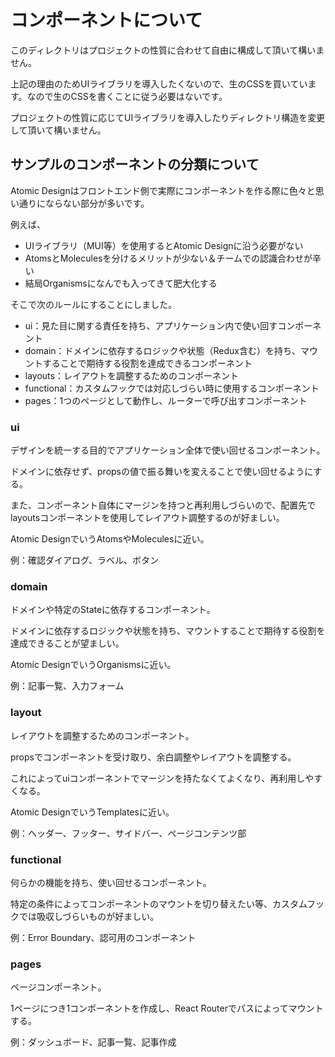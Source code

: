 # コンポーネントについて

このディレクトリはプロジェクトの性質に合わせて自由に構成して頂いて構いません。

上記の理由のためUIライブラリを導入したくないので、生のCSSを買いています。なので生のCSSを書くことに従う必要はないです。

プロジェクトの性質に応じてUIライブラリを導入したりディレクトリ構造を変更して頂いて構いません。

## サンプルのコンポーネントの分類について

Atomic Designはフロントエンド側で実際にコンポーネントを作る際に色々と思い通りにならない部分が多いです。

例えば、
- UIライブラリ（MUI等）を使用するとAtomic Designに沿う必要がない
- AtomsとMoleculesを分けるメリットが少ない＆チームでの認識合わせが辛い
- 結局Organismsになんでも入ってきて肥大化する

そこで次のルールにすることにしました。

- ui：見た目に関する責任を持ち、アプリケーション内で使い回すコンポーネント
- domain：ドメインに依存するロジックや状態（Redux含む）を持ち、マウントすることで期待する役割を達成できるコンポーネント
- layouts：レイアウトを調整するためのコンポーネント
- functional：カスタムフックでは対応しづらい時に使用するコンポーネント
- pages：1つのページとして動作し、ルーターで呼び出すコンポーネント

### ui

デザインを統一する目的でアプリケーション全体で使い回せるコンポーネント。

ドメインに依存せず、propsの値で振る舞いを変えることで使い回せるようにする。

また、コンポーネント自体にマージンを持つと再利用しづらいので、配置先でlayoutsコンポーネントを使用してレイアウト調整するのが好ましい。

Atomic DesignでいうAtomsやMoleculesに近い。

例：確認ダイアログ、ラベル、ボタン

### domain

ドメインや特定のStateに依存するコンポーネント。

ドメインに依存するロジックや状態を持ち、マウントすることで期待する役割を達成できることが望ましい。

Atomic DesignでいうOrganismsに近い。

例：記事一覧、入力フォーム

### layout

レイアウトを調整するためのコンポーネント。

propsでコンポーネントを受け取り、余白調整やレイアウトを調整する。

これによってuiコンポーネントでマージンを持たなくてよくなり、再利用しやすくなる。

Atomic DesignでいうTemplatesに近い。

例：ヘッダー、フッター、サイドバー、ページコンテンツ部

### functional

何らかの機能を持ち、使い回せるコンポーネント。

特定の条件によってコンポーネントのマウントを切り替えたい等、カスタムフックでは吸収しづらいものが好ましい。

例：Error Boundary、認可用のコンポーネント

### pages

ページコンポーネント。

1ページにつき1コンポーネントを作成し、React Routerでパスによってマウントする。

例：ダッシュボード、記事一覧、記事作成
